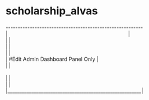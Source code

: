 # scholarship_alvas

---------------------------------------------------------<br />
|&nbsp;&nbsp;&nbsp;&nbsp;&nbsp;&nbsp;&nbsp;&nbsp;&nbsp;&nbsp;&nbsp;&nbsp;&nbsp;&nbsp;&nbsp;&nbsp;&nbsp;&nbsp;&nbsp;&nbsp;&nbsp;&nbsp;&nbsp;&nbsp;&nbsp;&nbsp;&nbsp;&nbsp;&nbsp;&nbsp;&nbsp;&nbsp;&nbsp;&nbsp;&nbsp;&nbsp;&nbsp;&nbsp;&nbsp;&nbsp;&nbsp;&nbsp;&nbsp;&nbsp;&nbsp;&nbsp;&nbsp;&nbsp;&nbsp;&nbsp;&nbsp;&nbsp;&nbsp;&nbsp;&nbsp;&nbsp;&nbsp;&nbsp;&nbsp;&nbsp;&nbsp;&nbsp;&nbsp;&nbsp;&nbsp;&nbsp;&nbsp;&nbsp;&nbsp;&nbsp;&nbsp;&nbsp;&nbsp;&nbsp;&nbsp;&nbsp;&nbsp;&nbsp;&nbsp;&nbsp;&nbsp;&nbsp;|<br />
|                                                        |<br />
|                                                        |<br />
|                                                        |<br />
|            #Edit Admin Dashboard Panel Only            |<br />
|                                                        |<br /><br />
|                                                        |<br />
|                                                        |<br />
|________________________________________________________|<br />
